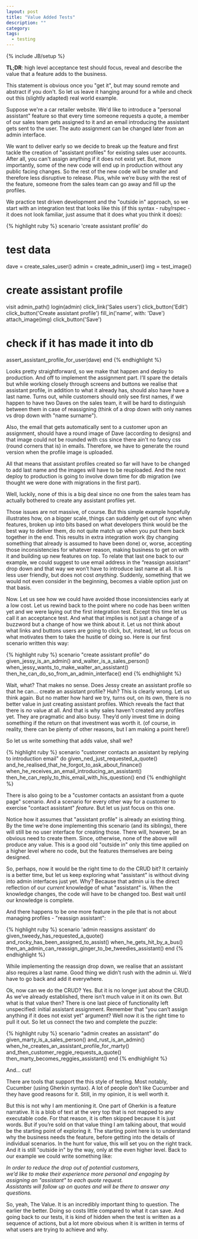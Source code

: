 ```yaml
---
layout: post
title: "Value Added Tests"
description: ""
category: 
tags:
  - testing
---
```

{% include JB/setup %}


**TL;DR**: high level acceptance test should focus, reveal and describe the value that a feature adds to the business.

This statement is obvious once you "get it", but may sound remote and abstract if you don't. So let us leave it hanging around for a while and check out this (slightly adapted) real world example.

Suppose we're a car retailer website. We'd like to introduce a "personal assistant" feature so that every time someone requests a quote, a member of our sales team gets assigned to it and an email introducing the assistant gets sent to the user. The auto assignment can be changed later from an admin interface.

We want to deliver early so we decide to break up the feature and first tackle the creation of "assistant profiles" for existing sales user accounts. After all, you can't assign anything if it does not exist yet. But, more importantly, some of the new code will end up in production without any public facing changes. So the rest of the new code will be smaller and therefore less disruptive to release. Plus, while we’re busy with the rest of the feature, someone from the sales team can go away and fill up the profiles.

We practice test driven development and the "outside in" approach, so we start with an integration test that looks like this (if this syntax - ruby/rspec - it does not look familiar, just assume that it does what you think it does):

{% highlight ruby %}
scenario 'create assistant profile' do
  # test data
  dave = create_sales_user()
  admin = create_admin_user()
  img = test_image()

  # create assistant profile
  visit admin_path()
  login(admin)
  click_link('Sales users')
  click_button('Edit')
  click_button('Create assistant profile')
  fill_in('name', with: 'Dave')
  attach_image(img)
  click_button('Save')

  # check if it has made it into db
  assert_assistant_profile_for_user(dave)
end
{% endhighlight %}


Looks pretty straightforward, so we make that happen and deploy to production. And off to implement the assignment part. I’ll spare the details but while working closely through screens and buttons we realise that assistant profile, in addition to what it already has, should also have have a last name. Turns out, while customers should only see first names, if we happen to have two Daves on the sales team, it will be hard to distinguish between them in case of reassigning (think of a drop down with only names vs drop down with "name surname").


Also, the email that gets automatically sent to a customer upon an assignment, should have a round image of Dave (according to designs) and that image could not be rounded with css since there ain't no fancy css (round corners that is) in emails. Therefore, we have to generate the round version when the profile image is uploaded.

All that means that assistant profiles created so far will have to be changed to add last name and the images will have to be reuploaded. And the next deploy to production is going to involve down time for db migration (we thought we were done with migrations in the first part).

Well, luckily, none of this is a big deal since no one from the sales team has actually bothered to create any assistant profiles yet.

Those issues are not massive, of course. But this simple example hopefully illustrates how, on a bigger scale, things can suddenly get out of sync when features, broken up into bits based on what developers think would be the best way to deliver them, do not quite match up when you put them back together in the end. This results in extra integration work  (by changing something that already is assumed to have been done) or, worse, accepting those inconsistencies for whatever reason, making business to get on with it and building up new features on top. To relate that last one back to our example, we could suggest to use email address in the “reassign assistant” drop down and that way we won’t have to introduce last name at all. It is less user friendly, but does not cost _anything_. Suddenly, something that we would not even consider in the beginning, becomes a viable option just on that basis.

Now. Let us see how we could have avoided those inconsistencies early at a low cost. Let us rewind back to the point where no code has been written yet and we were laying out the first integration test. Except this time let us call it an acceptance test. And what that implies is not just a change of a buzzword but a change of how we think about it. Let us not think about what links and buttons users are going to click, but, instead, let us focus on what motivates them to take the hustle of doing so. Here is our first scenario written this way:

{% highlight ruby %}
scenario "create assistant profile" do
  given_jessy_is_an_admin()
  and_walter_is_a_sales_person()
  when_jessy_wants_to_make_walter_an_assistant()
  then_he_can_do_so_from_an_admin_interface()
end
{% endhighlight %}

Wait, what? That makes no sense. Does Jessy create an assistant profile so that he can… create an assistant profile? Huh? This is clearly wrong. Let us think again. But no matter how hard we try, turns out, on its own, there is no better value in just creating assistant profiles. Which reveals the fact that there is _no_ value at all. And that is why sales haven't created any profiles yet. They are pragmatic and also busy. They’d only invest time in doing something if the return on that investment was worth it. (of course, in reality, there can be plenty of other reasons, but I am making a point here!)

So let us write something that adds value, shall we?

{% highlight ruby %}
scenario "customer contacts an assistant by replying to introduction email" do
  given_ned_just_requested_a_quote()
  and_he_realised_that_he_forgot_to_ask_about_finance()
  when_he_receives_an_email_introducing_an_assistant()
  then_he_can_reply_to_this_email_with_his_question()
end
{% endhighlight %}

There is also going to be a "customer contacts an assistant from a quote page" scenario. And a scenario for every other way for a customer to exercise "contact assistant" _feature_. But let us just focus on this one. 

Notice how it assumes that "assistant profile" is already an existing thing. By the time we’re done implementing this scenario (and its siblings), there will still be no user interface for creating those. There will, however, be an obvious need to create them. Since, otherwise, none of the above will produce any value. This is a good old "outside in" only this time applied on a higher level where no code, but the features themselves are being designed.

So, perhaps, now it would be the right time to do the CRUD bit? It certainly is a better time, but let us keep exploring what "assistant" is without diving into admin interfaces just yet. Why? Because that admin ui is the direct reflection of our _current_ knowledge of what "assistant" is. When the knowledge changes, the code will have to be changed too. Best wait until our knowledge is complete.

And there happens to be one more feature in the pile that is not about managing profiles - "reassign assistant":

{% highlight ruby %}
scenario 'admin reassigns assistant' do
  given_tweedy_has_requested_a_quote()
  and_rocky_has_been_assigned_to_assist()
  when_he_gets_hit_by_a_bus()
  then_an_admin_can_reassign_ginger_to_be_tweedies_assistant()
end
{% endhighlight %}

While implementing the reassign drop down, we realise that an assistant also requires a last name. Good thing we didn’t rush with the admin ui. We’d have to go back and add it everywhere.

Ok, now can we do the CRUD? Yes. But it is no longer just about the CRUD. As we’ve already established, there isn’t much value in it on its own. But what is that value then? There is one last piece of functionality left unspecified: initial assistant assignment. Remember that "you can’t assign anything if it does not exist yet" argument? Well now it is the right time to pull it out. So let us connect the two and complete the puzzle:

{% highlight ruby %}
scenario "admin creates an assistant" do
  given_marty_is_a_sales_person()
  and_rust_is_an_admin()
  when_he_creates_an_assistant_profile_for_marty()
  and_then_customer_reggie_requests_a_quote()
  then_marty_becomes_reggies_assistant()
end
{% endhighlight %}

And… cut!

There are tools that support the this style of testing. Most notably, Cucumber (using Gherkin syntax). A lot of people don’t like Cucumber and they have good reasons for it. Still, in my opinion, it is well worth it.

But this is not why I am mentioning it. One part of Gherkin is a feature narrative. It is a blob of text at the very top that is not mapped to any executable code. For that reason, it is often skipped because it is just words. But if you’re sold on that value thing I am talking about, that would be the starting point of exploring it. The starting point here is to understand why the business needs the feature, before getting into the details of individual scenarios. In the hunt for value, this will set you on the right track. And it is still "outside in" by the way, only at the even higher level. Back to our example we could write something like:

*In order to reduce the drop out of potential customers,<br>
we’d like to make their experience more personal and engaging by assigning an "assistant" to each quote request.<br>
Assistants will follow up on quotes and will be there to answer any questions.*

So, yeah, The Value. It is an incredibly important thing to question. The earlier the better. Doing so costs little compared to what it can save. And going back to our tests, it is kind of hidden when the test is written as a sequence of actions, but a lot more obvious when it is written in terms of what users are trying to achieve and why.
